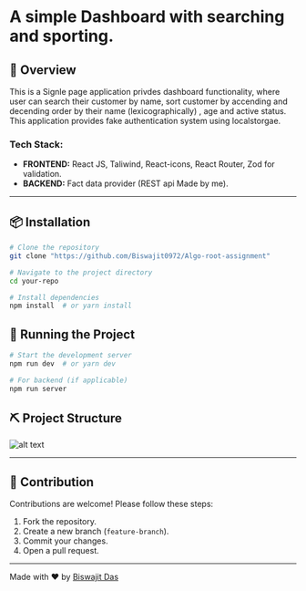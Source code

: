 # A simple Dashboard with searching and sporting.

## 🚀 Overview

This is a Signle page application privdes dashboard functionality, where user can search their customer by name, sort customer by accending and decending order by their name (lexicographically) , age and active status. This application provides fake authentication system using localstorgae.

### Tech Stack:

- **FRONTEND:** React JS, Taliwind, React-icons, React Router, Zod for validation.
- **BACKEND:** Fact data provider (REST api Made by me).

---

## 📦 Installation

```bash
# Clone the repository
git clone "https://github.com/Biswajit0972/Algo-root-assignment"

# Navigate to the project directory
cd your-repo

# Install dependencies
npm install  # or yarn install
```

## 🚀 Running the Project

```bash
# Start the development server
npm run dev  # or yarn dev

# For backend (if applicable)
npm run server
```

## ⛏️ Project Structure
![alt text](image.png)

----
## 🤝 Contribution
Contributions are welcome! Please follow these steps:
1. Fork the repository.
2. Create a new branch (`feature-branch`).
3. Commit your changes.
4. Open a pull request.

---
Made with ❤️ by [Biswajit Das](https://github.com/Biswajit0972)
